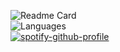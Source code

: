 ![Readme Card](https://github-readme-stats.vercel.app/api?username=thatgravyboat&count_private=true&show_icons=true&theme=dracula)
<br>
![Languages](https://github-readme-stats.vercel.app/api/top-langs?username=thatgravyboat&count_private=true&theme=dracula)
<br>
[![spotify-github-profile](https://spotify-github-profile.vercel.app/api/view?uid=0o7l6ki4nbj69g9vvf0zojdi5&cover_image=true&theme=default&bar_color=ff0006&bar_color_cover=true)](https://github.com/kittinan/spotify-github-profile)
